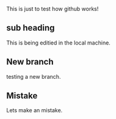 This is just to test how github works!


## sub heading

This is being editied in the local machine.

## New branch
 testing a new branch.


 ## Mistake 
 Lets make an mistake.